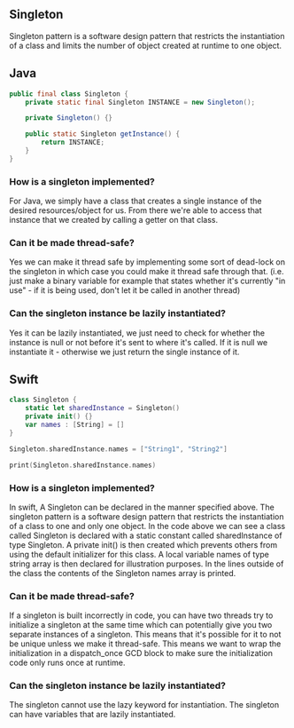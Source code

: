 ## Singleton
Singleton pattern is a software design pattern that restricts the instantiation of a class and limits the number of object created at runtime to one object.

## Java
```java
public final class Singleton {
    private static final Singleton INSTANCE = new Singleton();

    private Singleton() {}

    public static Singleton getInstance() {
        return INSTANCE;
    }
}
```

### How is a singleton implemented?
For Java, we simply have a class that creates a single instance of the desired resources/object for us. From there we're able to access that instance that we created by calling a getter on that class.

### Can it be made thread-safe?
Yes we can make it thread safe by implementing some sort of dead-lock on the singleton in which case you could make it thread safe through that. (i.e. just make a binary variable for example that states whether it's currently "in use" - if it is being used, don't let it be called in another thread)

### Can the singleton instance be lazily instantiated?
Yes it can be lazily instantiated, we just need to check for whether the instance is null or not before it's sent to where it's called. If it is null we instantiate it - otherwise we just return the single instance of it.

## Swift
```swift
class Singleton {
    static let sharedInstance = Singleton()
    private init() {}
    var names : [String] = []
}

Singleton.sharedInstance.names = ["String1", "String2"]

print(Singleton.sharedInstance.names)
```

### How is a singleton implemented?
In swift, A Singleton can be declared in the manner specified above. The singleton pattern is a software design pattern that restricts the instantiation of a class to one and only one object. In the code above we can see a class called Singleton is declared with a static constant called sharedInstance of type Singleton. A private init() is then created which prevents others from using the default initializer for this class. A local variable names of type string array is then declared for illustration purposes. In the lines outside of the class the contents of the Singleton names array is printed.

### Can it be made thread-safe?
If a singleton is built incorrectly in code, you can have two threads try to initialize a singleton at the same time which can potentially give you two separate instances of a singleton. This means that it's possible for it to not be unique unless we make it thread-safe. This means we want to wrap the initialization in a dispatch_once GCD block to make sure the initialization code only runs once at runtime.

### Can the singleton instance be lazily instantiated?
The singleton cannot use the lazy keyword for instantiation. The singleton can have variables that are lazily instantiated.
